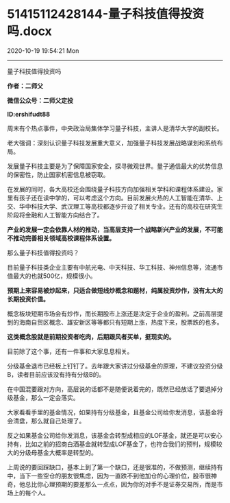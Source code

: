 # 51415112428144-量子科技值得投资吗.docx

2020-10-19 19:54:21 Mon

----

量子科技值得投资吗

__作者：二师父__

__微信公众号：二师父定投__

__ID:ershifudt88__

周末有个热点事件，中央政治局集体学习量子科技，主讲人是清华大学的副校长。

老大强调：深刻认识量子科技发展重大意义，加强量子科技发展战略谋划和系统布局。

发展量子科技主要是为了保障国家安全，探寻微观世界。量子通信最大的优势信息的保密性，防止国家机密信息被窃取。

在发展的同时，各大高校还会围绕量子科技方向加强相关学科和课程体系建设。家里有孩子还在读中学的，可以考虑这个方向。目前发展火热的人工智能在清华、上交、华中科技大学、武汉理工等高校都逐步开设了相关专业。还有的高校在研究生阶段将金融和人工智能方向结合了。

__产业的发展一定会依靠人材的推动，当高层支持一个战略新兴产业的发展，不可能不推动完善相关领域高校课程体系设置。__

那么量子科技值得投资吗？

目前量子科技类企业主要有中航光电、中天科技、华工科技、神州信息等，流通市值最大的也就500亿，规模很小。

__预期上来容易被炒起来，只适合做短线炒概念和题材，纯属投资炒作，没有太大的长期投资价值。__

概念板块短期市场会有炒作，而长期股市上涨还是决定于企业的盈利。之前高层提到的海南自贸区概念、雄安新区等等都只有短期上涨，热度下来，股票跌的也多。

__这类概念股就是前期投资者吃肉，后期跟风者买单，挺现实的。__

目前除了这个事，还有一件事和大家息息相关。

分级基金退市已经板上钉钉了。去年跟大家讲过分级基金的原理，不建议投资分级B，读者目前应该没有持有分级B的。

在中国混要跟对方向，高层说的话都不是随便说着完的，既然已经放话了要退掉分级基金，那么一定会落实。

大家看看手里的基金情况，如果持有分级基金，且基金公司给你发消息，该基金将会清盘，那么就自己处理了。

反之如果基金公司给你发消息，该基金会转型成相应的LOF基金，就还是可以安心持有，比如之前的招商白酒基金就转型成LOF基金了，也符合我们的预判，规模较大的分级母基金大概率是转型的。

上周说的要回踩缺口，基本上到了第一个缺口，还是很准的，不做预测，继续持有中，当下一些空仓的朋友很焦虑，因为一直跌不到他加仓的心理价位，股市很神奇，他总比你心理预期的要差那么一点点，因为你的对手不是证券交易所，而是市场上的每个人。

